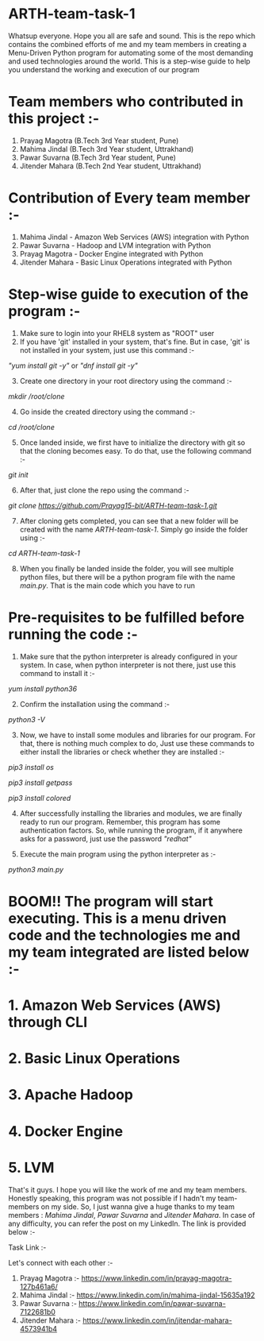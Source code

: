 # ARTH-team-task-1
Whatsup everyone. Hope you all are safe and sound. This is the repo which contains the combined efforts of me and my team members in creating a Menu-Driven Python program for automating some of the most demanding and used technologies around the world. This is a step-wise guide to help you understand the working and execution of our program

# Team members who contributed in this project :-
1. Prayag Magotra (B.Tech 3rd Year student, Pune)
2. Mahima Jindal (B.Tech 3rd Year student, Uttrakhand)
3. Pawar Suvarna (B.Tech 3rd Year student, Pune)
4. Jitender Mahara (B.Tech 2nd Year student, Uttrakhand)

# Contribution of Every team member :-
1. Mahima Jindal - Amazon Web Services (AWS) integration with Python
2. Pawar Suvarna - Hadoop and LVM integration with Python
3. Prayag Magotra - Docker Engine integrated with Python
4. Jitender Mahara - Basic Linux Operations integrated with Python

# Step-wise guide to execution of the program :-
1. Make sure to login into your RHEL8 system as "ROOT" user
2. If you have 'git' installed in your system, that's fine. But in case, 'git' is not installed in your system, just use this command :-
    
*"yum install git -y"*     or     *"dnf install git -y"*

3. Create one directory in your root directory using the command :-

*mkdir /root/clone*

4. Go inside the created directory using the command :-

*cd /root/clone*

5. Once landed inside, we first have to initialize the directory with git so that the cloning becomes easy. To do that, use the following command :-

*git init*

6. After that, just clone the repo using the command :-

*git clone https://github.com/Prayag15-bit/ARTH-team-task-1.git*

7. After cloning gets completed, you can see that a new folder will be created with the name *ARTH-team-task-1*. Simply go inside the folder using :-

*cd ARTH-team-task-1*

8. When you finally be landed inside the folder, you will see multiple python files, but there will be a python program file with the name *main.py*. That is the main code which you have to run

# Pre-requisites to be fulfilled before running the code :-
1. Make sure that the python interpreter is already configured in your system. In case, when python interpreter is not there, just use this command to install it :-

*yum install python36*

2. Confirm the installation using the command :-

*python3 -V*

3. Now, we have to install some modules and libraries for our program. For that, there is nothing much complex to do, Just use these commands to either install the libraries or check whether they are installed :-

*pip3 install os*

*pip3 install getpass*

*pip3 install colored*

4. After successfully installing the libraries and modules, we are finally ready to run our program. Remember, this program has some authentication factors. So, while running the program, if it anywhere asks for a password, just use the password *"redhat"*

5. Execute the main program using the python interpreter as :-

*python3 main.py*

# BOOM!! The program will start executing. This is a menu driven code and the technologies me and my team integrated are listed below :-
# 1. Amazon Web Services (AWS) through CLI
# 2. Basic Linux Operations
# 3. Apache Hadoop
# 4. Docker Engine
# 5. LVM

That's it guys. I hope you will like the work of me and my team members. Honestly speaking, this program was not possible if I hadn't my team-members on my side. So, I just wanna give a huge thanks to my team members : *Mahima Jindal*, *Pawar Suvarna* and *Jitender Mahara*. In case of any difficulty, you can refer the post on my LinkedIn. The link is provided below :-

Task Link :- 

Let's connect with each other :-
1. Prayag Magotra :- https://www.linkedin.com/in/prayag-magotra-127b461a6/
2. Mahima Jindal :- https://www.linkedin.com/in/mahima-jindal-15635a192
3. Pawar Suvarna :- https://www.linkedin.com/in/pawar-suvarna-7122681b0
4. Jitender Mahara :- https://www.linkedin.com/in/jitendar-mahara-4573941b4
